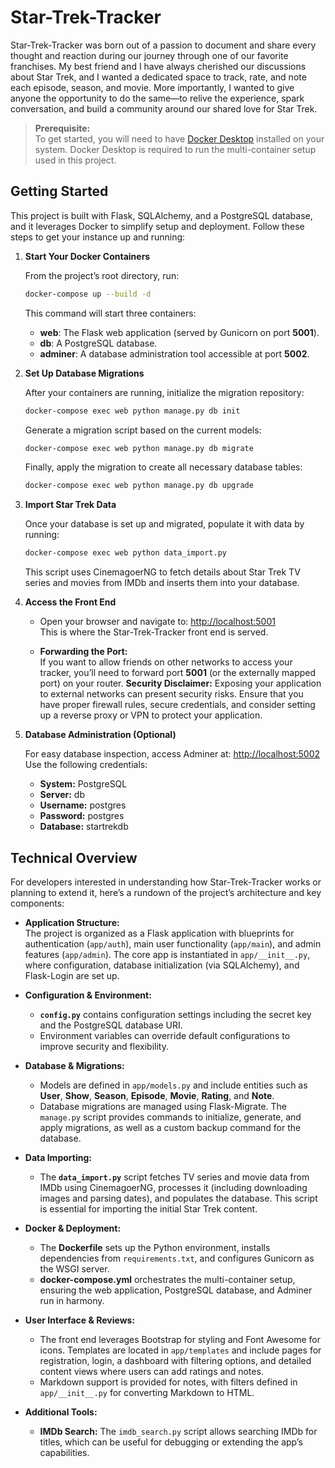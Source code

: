 # Star-Trek-Tracker

Star-Trek-Tracker was born out of a passion to document and share every thought and reaction during our journey through one of our favorite franchises. My best friend and I have always cherished our discussions about Star Trek, and I wanted a dedicated space to track, rate, and note each episode, season, and movie. More importantly, I wanted to give anyone the opportunity to do the same—to relive the experience, spark conversation, and build a community around our shared love for Star Trek.

> **Prerequisite:**  
> To get started, you will need to have [Docker Desktop](https://www.docker.com/products/docker-desktop/) installed on your system. Docker Desktop is required to run the multi-container setup used in this project.

## Getting Started

This project is built with Flask, SQLAlchemy, and a PostgreSQL database, and it leverages Docker to simplify setup and deployment. Follow these steps to get your instance up and running:

1. **Start Your Docker Containers**

   From the project’s root directory, run:

   ```bash
   docker-compose up --build -d
   ```

   This command will start three containers:
   - **web**: The Flask web application (served by Gunicorn on port **5001**).
   - **db**: A PostgreSQL database.
   - **adminer**: A database administration tool accessible at port **5002**.

2. **Set Up Database Migrations**

   After your containers are running, initialize the migration repository:

   ```bash
   docker-compose exec web python manage.py db init
   ```

   Generate a migration script based on the current models:

   ```bash
   docker-compose exec web python manage.py db migrate
   ```

   Finally, apply the migration to create all necessary database tables:

   ```bash
   docker-compose exec web python manage.py db upgrade
   ```

3. **Import Star Trek Data**

   Once your database is set up and migrated, populate it with data by running:

   ```bash
   docker-compose exec web python data_import.py
   ```

   This script uses CinemagoerNG to fetch details about Star Trek TV series and movies from IMDb and inserts them into your database.

4. **Access the Front End**

   - Open your browser and navigate to: [http://localhost:5001](http://localhost:5001)  
     This is where the Star-Trek-Tracker front end is served.

   - **Forwarding the Port:**  
     If you want to allow friends on other networks to access your tracker, you’ll need to forward port **5001** (or the externally mapped port) on your router. **Security Disclaimer:** Exposing your application to external networks can present security risks. Ensure that you have proper firewall rules, secure credentials, and consider setting up a reverse proxy or VPN to protect your application.

5. **Database Administration (Optional)**

   For easy database inspection, access Adminer at: [http://localhost:5002](http://localhost:5002)  
   Use the following credentials:
   - **System:** PostgreSQL  
   - **Server:** db  
   - **Username:** postgres  
   - **Password:** postgres  
   - **Database:** startrekdb

## Technical Overview

For developers interested in understanding how Star-Trek-Tracker works or planning to extend it, here’s a rundown of the project’s architecture and key components:

- **Application Structure:**  
  The project is organized as a Flask application with blueprints for authentication (`app/auth`), main user functionality (`app/main`), and admin features (`app/admin`). The core app is instantiated in `app/__init__.py`, where configuration, database initialization (via SQLAlchemy), and Flask-Login are set up.

- **Configuration & Environment:**  
  - **`config.py`** contains configuration settings including the secret key and the PostgreSQL database URI.
  - Environment variables can override default configurations to improve security and flexibility.

- **Database & Migrations:**  
  - Models are defined in `app/models.py` and include entities such as **User**, **Show**, **Season**, **Episode**, **Movie**, **Rating**, and **Note**.
  - Database migrations are managed using Flask-Migrate. The `manage.py` script provides commands to initialize, generate, and apply migrations, as well as a custom backup command for the database.

- **Data Importing:**  
  - The **`data_import.py`** script fetches TV series and movie data from IMDb using CinemagoerNG, processes it (including downloading images and parsing dates), and populates the database. This script is essential for importing the initial Star Trek content.

- **Docker & Deployment:**  
  - The **Dockerfile** sets up the Python environment, installs dependencies from `requirements.txt`, and configures Gunicorn as the WSGI server.
  - **docker-compose.yml** orchestrates the multi-container setup, ensuring the web application, PostgreSQL database, and Adminer run in harmony.

- **User Interface & Reviews:**  
  - The front end leverages Bootstrap for styling and Font Awesome for icons. Templates are located in `app/templates` and include pages for registration, login, a dashboard with filtering options, and detailed content views where users can add ratings and notes.
  - Markdown support is provided for notes, with filters defined in `app/__init__.py` for converting Markdown to HTML.

- **Additional Tools:**  
  - **IMDb Search:** The `imdb_search.py` script allows searching IMDb for titles, which can be useful for debugging or extending the app’s capabilities.
